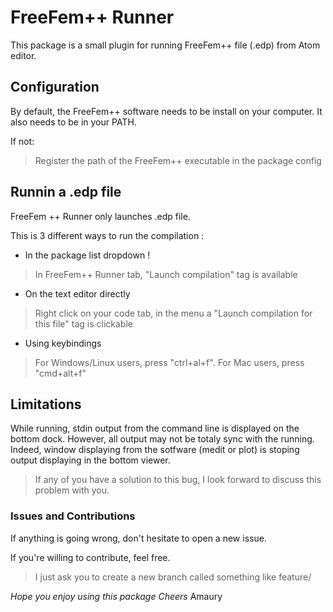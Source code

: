 # FreeFem++ Runner
This package is a small plugin for running FreeFem++ file (.edp) from Atom editor.

## Configuration
By default, the FreeFem++ software needs to be install on your computer.
It also needs to be in your PATH.

If not:
> Register the path of the FreeFem++ executable in the package config

## Runnin a .edp file
FreeFem ++ Runner only launches .edp file.

This is 3 different ways to run the compilation :
* In the package list dropdown !
> In FreeFem++ Runner tab, "Launch compilation" tag is available

* On the text editor directly
> Right click on your code tab, in the menu a "Launch compilation for this file" tag is clickable

* Using keybindings
> For Windows/Linux users, press "ctrl+al+f".
> For Mac users, press "cmd+alt+f"

## Limitations
While running, stdin output from the command line is displayed on the bottom dock.
However, all output may not be totaly sync with the running.
Indeed, window displaying from the sotfware (medit or plot) is stoping output displaying in the bottom viewer.

> If any of you have a solution to this bug, I look forward to discuss this problem with you.

### Issues and Contributions
If anything is going wrong, don't hesitate to open a new issue.

If you're willing to contribute, feel free.
> I just ask you to create a new branch called something like feature/<your-feature>

*Hope you enjoy using this package*
*Cheers*
Amaury
